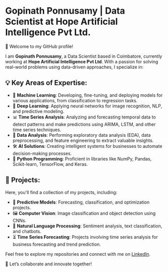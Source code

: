 # Gopinath Ponnusamy | Data Scientist at Hope Artificial Intelligence Pvt Ltd.

👋 Welcome to my GitHub profile!

I am **Gopinath Ponnusamy**, a Data Scientist based in Coimbatore, currently working at **Hope Artificial Intelligence Pvt Ltd**. With a passion for solving real-world problems using data-driven approaches, I specialize in:

## 💡 Key Areas of Expertise:

- 🧠 **Machine Learning**: Developing, fine-tuning, and deploying models for various applications, from classification to regression tasks.
- 🤖 **Deep Learning**: Applying neural networks for image recognition, NLP, and predictive modeling.
- 📊 **Time Series Analysis**: Analyzing and forecasting temporal data to detect patterns and make predictions using ARIMA, LSTM, and other time series techniques.
- 🧮 **Data Analysis**: Performing exploratory data analysis (EDA), data preprocessing, and feature engineering to extract valuable insights.
- 🛠️ **AI Solutions**: Creating intelligent systems for businesses to automate decision-making processes.
- 🐍 **Python Programming**: Proficient in libraries like NumPy, Pandas, Scikit-learn, TensorFlow, and Keras.

## 🚀 Projects:

Here, you'll find a collection of my projects, including:

- 🔮 **Predictive Models**: Forecasting, classification, and optimization projects.
- 🖼️ **Computer Vision**: Image classification and object detection using CNNs.
- 💬 **Natural Language Processing**: Sentiment analysis, text classification, and chatbots.
- ⏳ **Time Series Forecasting**: Projects involving time series analysis for business forecasting and trend prediction.

Feel free to explore my repositories and connect with me on [LinkedIn](https://www.linkedin.com/in/gopinath-ponnusamy-g77492/).

💼 Let’s collaborate and innovate together!
